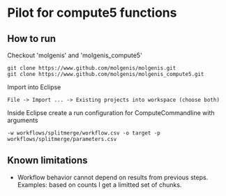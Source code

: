 # Pilot for compute5 functions

## How to run

Checkout 'molgenis' and 'molgenis_compute5'

	git clone https://www.github.com/molgenis/molgenis.git
	git clone https://www.github.com/molgenis/molgenis_compute5.git
	
Import into Eclipse 

	File -> Import ... -> Existing projects into workspace (choose both)
	
Inside Eclipse create a run configuration for ComputeCommandline with arguments

	-w workflows/splitmerge/workflow.csv -o target -p workflows/splitmerge/parameters.csv
	
	
## Known limitations

* Workflow behavior cannot depend on results from previous steps. Examples: based on counts I get a limitted set of chunks.